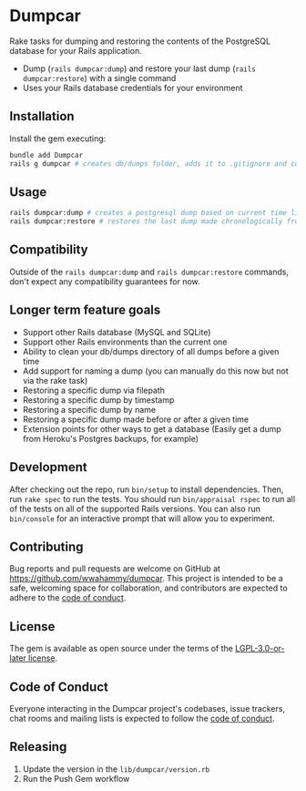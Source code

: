 # Dumpcar

Rake tasks for dumping and restoring the contents of the PostgreSQL database for your Rails application.

* Dump (`rails dumpcar:dump`) and restore your last dump (`rails dumpcar:restore`) with a single command
* Uses your Rails database credentials for your environment

## Installation

Install the gem executing:

```bash
bundle add Dumpcar
rails g dumpcar # creates db/dumps folder, adds it to .gitignore and commits
```

## Usage

```bash
rails dumpcar:dump # creates a postgresql dump based on current time like db/dumps/20250601022124.dump
rails dumpcar:restore # restores the last dump made chronologically from the db/dumps directory
```

## Compatibility

Outside of the `rails dumpcar:dump` and `rails dumpcar:restore` commands, don't expect any compatibility guarantees for now.

## Longer term feature goals

* Support other Rails database (MySQL and SQLite)
* Support other Rails environments than the current one
* Ability to clean your db/dumps directory of all dumps before a given time
* Add support for naming a dump (you can manually do this now but not via the rake task)
* Restoring a specific dump via filepath
* Restoring a specific dump by timestamp
* Restoring a specific dump by name
* Restoring a specific dump made before or after a given time
* Extension points for other ways to get a database (Easily get a dump from Heroku's Postgres backups, for example)

## Development

After checking out the repo, run `bin/setup` to install dependencies. Then, run `rake spec` to run the tests. You should run `bin/appraisal rspec` to run all of the tests on all of the supported Rails versions. You can also run `bin/console` for an interactive prompt that will allow you to experiment.

## Contributing

Bug reports and pull requests are welcome on GitHub at https://github.com/wwahammy/dumpcar. This project is intended to be a safe, welcoming space for collaboration, and contributors are expected to adhere to the [code of conduct](https://github.com/wwahammy/dumpcar/blob/main/CODE_OF_CONDUCT.md).

## License

The gem is available as open source under the terms of the [LGPL-3.0-or-later license](https://github.com/wwahammy/dumpcar/blob/main/LICENSE).

## Code of Conduct

Everyone interacting in the Dumpcar project's codebases, issue trackers, chat rooms and mailing lists is expected to follow the [code of conduct](https://github.com/wwahammy/dumpcar/blob/main/CODE_OF_CONDUCT.md).

## Releasing

1. Update the version in the `lib/dumpcar/version.rb`
2. Run the Push Gem workflow
